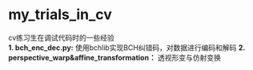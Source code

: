 # my_trials_in_cv
cv练习生在调试代码时的一些经验 <br>
**1. bch_enc_dec.py:** 使用bchlib实现BCH纠错码，对数据进行编码和解码
**2. perspective_warp&affine_transformation：** 透视形变与仿射变换
